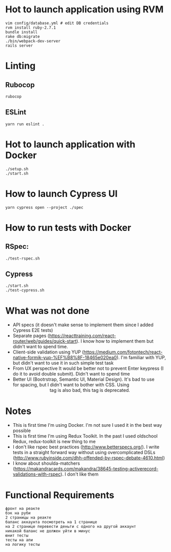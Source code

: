 # Hot to launch application using RVM

```
vim config/database.yml # edit DB credentials
rvm install ruby-2.7.1
bundle install
rake db:migrate
./bin/webpack-dev-server 
rails server
```
# Linting

## Rubocop
```
rubocop
```
## ESLint
```
yarn run eslint .
```

# Hot to launch application with Docker
```
./setup.sh
./start.sh
```

# How to launch Cypress UI
```
yarn cypress open --project ./spec
```

# How to run tests with Docker
## RSpec:
```
./test-rspec.sh
```

## Cypress
```
./start.sh
./test-cypress.sh
```

# What was not done

* API specs (it doesn't make sense to implement them since I added Cypress E2E tests)
* Separate pages (https://reacttraining.com/react-router/web/guides/quick-start). I know how to implement them but didn't want to spend time.
* Client-side validation using YUP (https://medium.com/fotontech/react-native-formik-yup-%EF%B8%8F-18465e020ea0). I'm familiar with YUP, but didn't want to use it in such simple test task
* From UX perspective It would be better not to prevent Enter keypress (I do it to avoid double submit). Didn't want to spend time
* Better UI (Bootrstrap, Semantic UI, Material Design). It's bad to use <br /> for spacing, but I didn't want to bother with CSS. Using <center> tag is also bad, this tag is deprecated.

# Notes

* This is first time I'm using Docker. I'm not sure I used it in the best way possible 
* This is first time I'm using Redux Toolkit. In the past I used oldschool Redux, redux-toolkit is new thing to me
* I don't like rspec best practices (http://www.betterspecs.org/). I write tests in a straight forward way without using overcomplicated DSLs (http://www.rubyinside.com/dhh-offended-by-rspec-debate-4610.html)
* I know about shoulda-matchers (https://makandracards.com/makandra/38645-testing-activerecord-validations-with-rspec). I don't like them

# Functional Requirements
```
фронт на реакте
бэк на руби
2 страницы на реакте
баланс аккаунта посмотреть на 1 странице
на 2 странице перевести деньги с одного на другой аккаунт
никакой баланс не должен уйти в минус
юнит тесты
тесты на апи
на логику тесты
```
